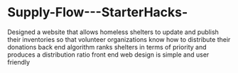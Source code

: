 # Supply-Flow---StarterHacks-

Designed a website that allows homeless shelters to update and publish their inventories so that volunteer organizations 
know how to distribute their donations
  back end algorithm ranks shelters in terms of priority and produces a distribution ratio 
  front end web design is simple and user friendly

